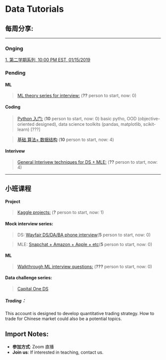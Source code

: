 # Data Tutorials

## 每周分享:
--------
### Onging

[1.  第二学期系列, 10:00 PM EST, 01/15/2019](https://github.com/Hexgram/tutorials/tree/master/2nd_semester)

### Pending
#### ML

> [ML theory series for interview:](https://github.com/Hexgram/tutorials/issues/1) (**??** person to start, now: 0)

#### Coding
>  [Python 入门:](https://github.com/Hexgram/tutorials/issues/9) (**10** person to start, now: 0)
   basic pytho, OOD (objective-oriented designed), data science toolkits (pandas, matplotlib, scikit-learn) [???]

>  [基础 算法+ 数据结构](https://github.com/Hexgram/tutorials/issues/2) (**10** person to start, now: 4)


#### Interivew

>  [General Interivew techniques for DS + MLE:](https://github.com/Hexgram/tutorials/issues/3) (**??** person to start, now: 4)
-------
## 小班课程

#### Project

>  [Kaggle projects:](https://github.com/Hexgram/tutorials/issues/8) (**?** person to start, now: 1)

#### Mock interview series:

> DS: [Wayfair DS/DA/BA phone interview]()(**5** person to start, now: 0)

> MLE: [Snapchat + Amazon + Apple + etc]()(**5** person to start, now: 0)

#### ML
> [Walkthrough ML interview questions:](https://github.com/Hexgram/tutorials/issues/4) (**???** person to start, now: 0)

#### Data challenge series:
> [Capital One DS]()


##### Trading：

This account is designed to develop quantitative trading strategy. How to trade for Chinese market could also be a potential topics.


## Import Notes:

* **参加方式**: Zoom 直播 
* **Join us**: If interested in teaching, contact us.

